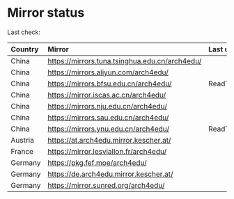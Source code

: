 <script src="./time.js"></script>
# Mirror status
Last check: <script type="text/javascript">localize(1687234860.507994);</script>

|Country|Mirror|Last update|
|:------|:-----|:----------|
|China|https://mirrors.tuna.tsinghua.edu.cn/arch4edu/|<script type="text/javascript">localize(1687199613);</script>|
|China|https://mirrors.aliyun.com/arch4edu/|<script type="text/javascript">localize(1687156345);</script>|
|China|https://mirrors.bfsu.edu.cn/arch4edu/|ReadTimeout|
|China|https://mirror.iscas.ac.cn/arch4edu/|<script type="text/javascript">localize(1687199613);</script>|
|China|https://mirrors.nju.edu.cn/arch4edu/|<script type="text/javascript">localize(1687112970);</script>|
|China|https://mirrors.sau.edu.cn/arch4edu/|<script type="text/javascript">localize(1673850842);</script>|
|China|https://mirrors.ynu.edu.cn/arch4edu/|ReadTimeout|
|Austria|https://at.arch4edu.mirror.kescher.at/|<script type="text/javascript">localize(1687199613);</script>|
|France|https://mirror.lesviallon.fr/arch4edu/|<script type="text/javascript">localize(1687199613);</script>|
|Germany|https://pkg.fef.moe/arch4edu/|<script type="text/javascript">localize(1687199613);</script>|
|Germany|https://de.arch4edu.mirror.kescher.at/|<script type="text/javascript">localize(1687199613);</script>|
|Germany|https://mirror.sunred.org/arch4edu/|<script type="text/javascript">localize(1687199613);</script>|

<script src="./tablefilter/tablefilter.js"></script>
<script src="./table.js"></script>